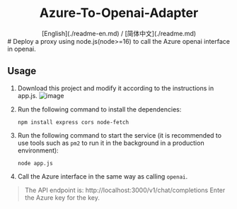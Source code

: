 <div align="center">
<h1 align="center">Azure-To-Openai-Adapter</h1>
[English](./readme-en.md) / [简体中文](./readme.md)
</div>
# Deploy a proxy using node.js(node>=16) to call the Azure openai interface in openai.

## Usage
1. Download this project and modify it according to the instructions in app.js.
![image](https://img.cdn.czl.net/i/2023/05/25/9t3ev.webp)

2. Run the following command to install the dependencies:
    ``` 
    npm install express cors node-fetch
    ```

3. Run the following command to start the service (it is recommended to use tools such as `pm2` to run it in the background in a production environment):
    ```
    node app.js
    ```

4. Call the Azure interface in the same way as calling `openai`.

> The API endpoint is: http://localhost:3000/v1/chat/completions
> Enter the Azure key for the key.